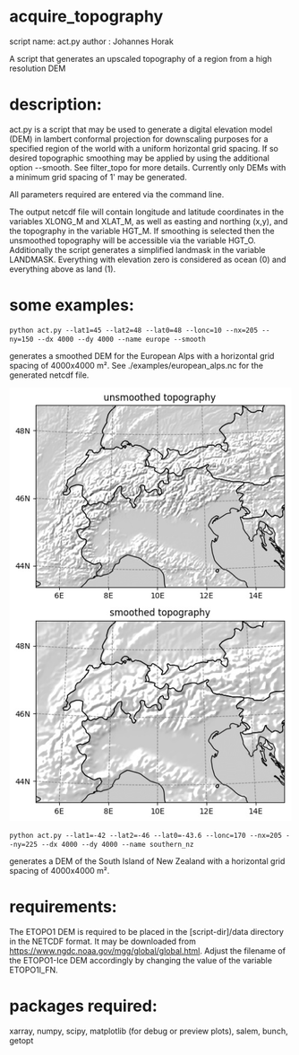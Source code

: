 # acquire_topography
 script name: act.py
 author	    : Johannes Horak
 
A script that generates an upscaled topography of a region from a high resolution DEM

# description:
act.py is a script that may be used to generate a digital elevation model (DEM) in lambert conformal projection for downscaling purposes for a specified region of the world with a uniform horizontal grid spacing. If so desired topographic smoothing may be applied by using the additional option --smooth. See filter_topo for more details. Currently only DEMs with a minimum grid spacing of 1' may be	generated.

All parameters required are entered via the command line.

The output netcdf file will contain longitude and latitude coordinates in the variables XLONG_M and XLAT_M, as well as easting and northing (x,y), and the topography in the variable HGT_M. If smoothing is selected then the unsmoothed topography will be accessible via the variable HGT_O. Additionally the script generates a simplified landmask in the variable LANDMASK. Everything with elevation zero is considered as ocean (0) and everything above as land (1).

# some examples:
    python act.py --lat1=45 --lat2=48 --lat0=48 --lonc=10 --nx=205 --ny=150 --dx 4000 --dy 4000 --name europe --smooth
generates a smoothed DEM for the European Alps with a horizontal grid spacing of 4000x4000 m². See ./examples/european_alps.nc for the generated netcdf file.

![alt text](examples/topo_european_alps.jpg "smoothed and unsmoothed topography")

    python act.py --lat1=-42 --lat2=-46 --lat0=-43.6 --lonc=170 --nx=205 --ny=225 --dx 4000 --dy 4000 --name southern_nz
generates a DEM of the South Island of New Zealand with a horizontal grid spacing of 4000x4000 m².

# requirements:
The ETOPO1 DEM is required to be placed in the [script-dir]/data directory in the NETCDF format. It may be downloaded from https://www.ngdc.noaa.gov/mgg/global/global.html. Adjust the filename of the ETOPO1-Ice DEM accordingly by changing	the value of the variable ETOPO1I_FN.

# packages required:
xarray, numpy, scipy, matplotlib (for debug or preview plots), salem, bunch, getopt
